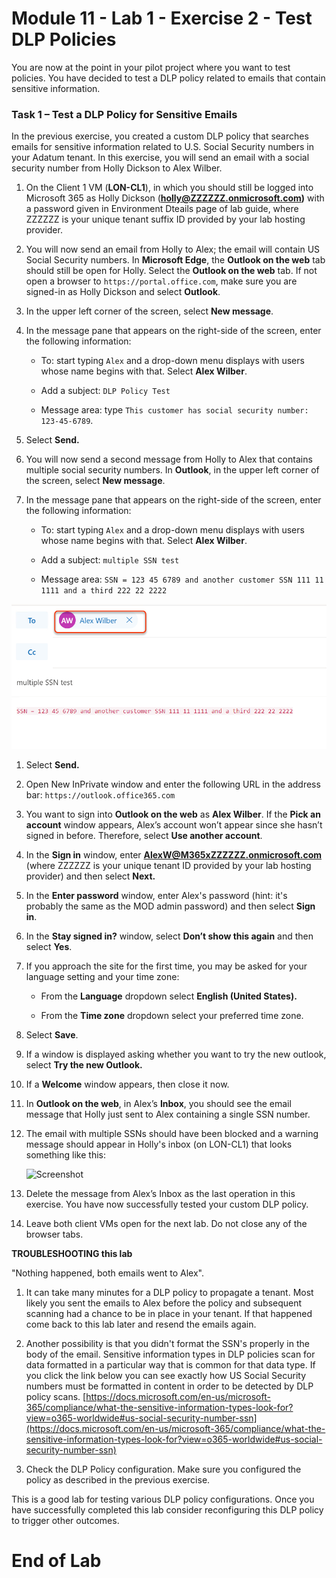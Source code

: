 # Module 11 - Lab 1 - Exercise 2 - Test DLP Policies


You are now at the point in your pilot project where you want to test policies. You have decided to test a DLP policy related to emails that contain sensitive information. 


### Task 1 – Test a DLP Policy for Sensitive Emails

In the previous exercise, you created a custom DLP policy that searches emails for sensitive information related to U.S. Social Security numbers in your Adatum tenant. In this exercise, you will send an email with a social security number from Holly Dickson to Alex Wilber.

1. On the Client 1 VM (**LON-CL1**), in which you should still be logged into Microsoft 365 as Holly Dickson (**holly@ZZZZZZ.onmicrosoft.com)** with a password given in Environment Dteails page of lab guide, where ZZZZZZ is your unique tenant suffix ID provided by your lab hosting provider.

1. You will now send an email from Holly to Alex; the email will contain US Social Security numbers. In **Microsoft Edge**, the **Outlook on the web** tab should still be open for Holly. Select the **Outlook on the web** tab.  If not open a browser to `https://portal.office.com`, make sure you are signed-in as Holly Dickson and select **Outlook**.

1. In the upper left corner of the screen, select **New message**. 

1. In the message pane that appears on the right-side of the screen, enter the following information:

	- To: start typing `Alex` and a drop-down menu displays with users whose name begins with that. Select **Alex Wilber**.

	- Add a subject: `DLP Policy Test`

	- Message area: type `This customer has social security number: 123-45-6789`.




1. Select **Send.**

1. You will now send a second message from Holly to Alex that contains multiple social security numbers.  In **Outlook**, in the upper left corner of the screen, select **New message**. 

1. In the message pane that appears on the right-side of the screen, enter the following information:

	- To: start typing `Alex` and a drop-down menu displays with users whose name begins with that. Select **Alex Wilber**.

	- Add a subject: `multiple SSN test`

	- Message area: `SSN = 123 45 6789 and another customer SSN 111 11 1111 and a third 222 22 2222`

![](../Media/142.png)

1. Select **Send.**

1. Open New InPrivate window and enter the following URL in the address bar: `https://outlook.office365.com`

1. You want to sign into **Outlook on the web** as **Alex Wilber**. If the **Pick an account** window appears, Alex’s account won’t appear since she hasn’t signed in before. Therefore, select **Use another account**. 

1. In the **Sign in** window, enter **AlexW@M365xZZZZZZ.onmicrosoft.com** (where ZZZZZZ is your unique tenant ID provided by your lab hosting provider) and then select **Next.**

1. In the **Enter password** window, enter Alex's password (hint: it's probably the same as the MOD admin password) and then select **Sign in**.

1. In the **Stay signed in?** window, select **Don’t show this again** and then select **Yes**.

1. If you approach the site for the first time, you may be asked for your language setting and your time zone:

	- From the **Language** dropdown select **English (United States).**

	- From the **Time zone** dropdown select your preferred time zone.

1. Select **Save**.

1. If a window is displayed asking whether you want to try the new outlook, select **Try the new Outlook.**

1. If a **Welcome** window appears, then close it now.

1. In **Outlook on the web**, in Alex’s **Inbox**, you should see the email message that Holly just sent to Alex containing a single SSN number.

1. The email with multiple SSNs should have been blocked and a warning message should appear in Holly's inbox (on LON-CL1) that looks something like this:

     ![Screenshot](../Media/DLP_policy_validation.png)

1. Delete the message from Alex’s Inbox as the last operation in this exercise. You have now successfully tested your custom DLP policy.

1. Leave both client VMs open for the next lab. Do not close any of the browser tabs.

**TROUBLESHOOTING this lab**

"Nothing happened, both emails went to Alex".
  
1. It can take many minutes for a DLP policy to propagate a tenant.  Most likely you sent the emails to Alex before the policy and subsequent scanning had a chance to be in place in your tenant.  If that happened come back to this lab later and resend the emails again.

1. Another possibility is that you didn't format the SSN's properly in the body of the email.  Sensitive information types in DLP policies scan for data formatted in a particular way that is common for that data type.  If you click the link below you can see exactly how US Social Security numbers must be formatted in content in order to be detected by DLP policy scans.
[https://docs.microsoft.com/en-us/microsoft-365/compliance/what-the-sensitive-information-types-look-for?view=o365-worldwide#us-social-security-number-ssn](https://docs.microsoft.com/en-us/microsoft-365/compliance/what-the-sensitive-information-types-look-for?view=o365-worldwide#us-social-security-number-ssn)

1. Check the DLP Policy configuration. Make sure you configured the policy as described in the previous exercise.

This is a good lab for testing various DLP policy configurations. Once you have successfully completed this lab consider reconfiguring this DLP policy to trigger other outcomes.


# End of Lab
